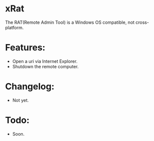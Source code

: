 # xRat
The RAT(Remote Admin Tool) is a Windows OS compatible, not cross-platform.

# Features:
- Open a uri via Internet Explorer.
- Shutdown the remote computer.

# Changelog:
- Not yet.

# Todo:
- Soon.
